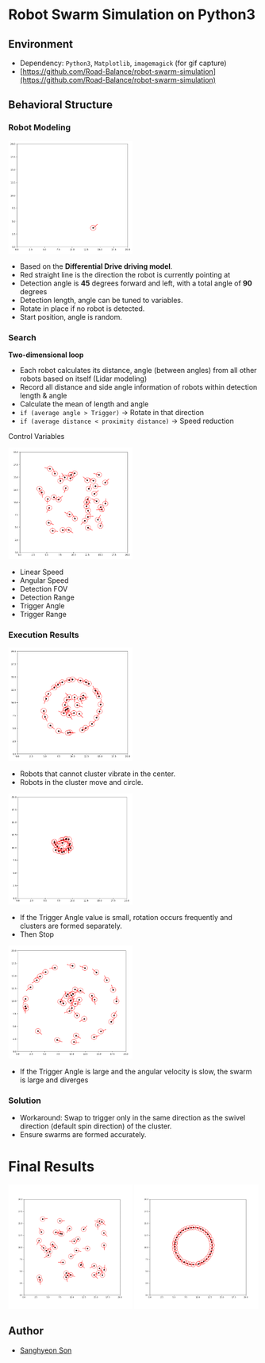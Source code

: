 # Robot Swarm Simulation on Python3

## Environment

- Dependency: `Python3`, `Matplotlib`, `imagemagick` (for gif capture)
- [https://github.com/Road-Balance/robot-swarm-simulation](https://github.com/Road-Balance/robot-swarm-simulation)

## Behavioral Structure

### Robot Modeling

<img  src="./images/Untitled.png" width="250"> 

- Based on the **Differential Drive driving model**.
- Red straight line is the direction the robot is currently pointing at
- Detection angle is **45** degrees forward and left, with a total angle of **90** degrees
- Detection length, angle can be tuned to variables.
- Rotate in place if no robot is detected.
- Start position, angle is random.


### Search

**Two-dimensional loop**

- Each robot calculates its distance, angle (between angles) from all other robots based on itself (Lidar modeling)
- Record all distance and side angle information of robots within detection length & angle
- Calculate the mean of length and angle
- `if (average angle > Trigger)` → Rotate in that direction
- `if (average distance < proximity distance)` → Speed reduction

Control Variables

<img  src="./images/Untitled%201.png" width="250"> 

- Linear Speed
- Angular Speed
- Detection FOV
- Detection Range
- Trigger Angle
- Trigger Range

### Execution Results

<img  src="./images/Untitled%202.png" width="250"> 

- Robots that cannot cluster vibrate in the center.
- Robots in the cluster move and circle.

<img  src="./images/Untitled%203.png" width="250"> 


- If the Trigger Angle value is small, rotation occurs frequently and clusters are formed separately.
- Then Stop

<img  src="./images/Untitled%204.png" width="250"> 

- If the Trigger Angle is large and the angular velocity is slow, the swarm is large and diverges

### Solution

- Workaround: Swap to trigger only in the same direction as the swivel direction (default spin direction) of the cluster.
- Ensure swarms are formed accurately.

# Final Results

<img  src="./images/animation_forming.gif" width="250">  <img  src="./images/animation_stable.gif" width="250"> 

## Author

* [Sanghyeon Son](https://github.com/ssh199898)
